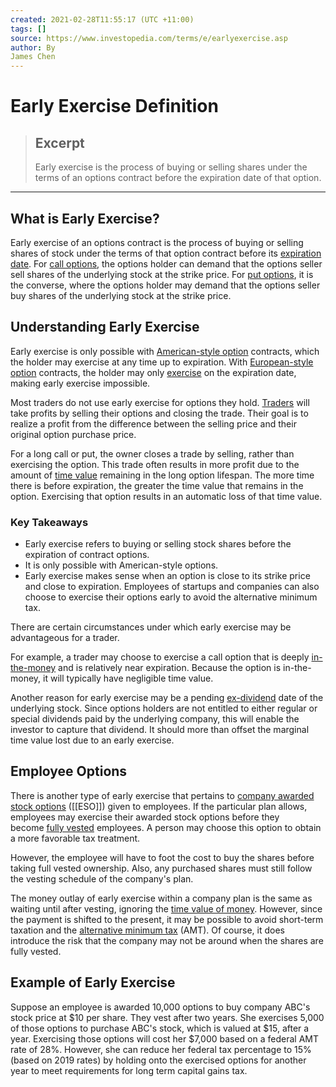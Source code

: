 ```yaml
---
created: 2021-02-28T11:55:17 (UTC +11:00)
tags: []
source: https://www.investopedia.com/terms/e/earlyexercise.asp
author: By
James Chen
---
```


# Early Exercise Definition

> ## Excerpt
> Early exercise is the process of buying or selling shares under the terms of an options contract before the expiration date of that option.

---
## What is Early Exercise?

Early exercise of an options contract is the process of buying or selling shares of stock under the terms of that option contract before its [expiration date](https://www.investopedia.com/terms/e/expirationdate.asp). For [call options](https://www.investopedia.com/terms/c/calloption.asp), the options holder can demand that the options seller sell shares of the underlying stock at the strike price. For [put options](https://www.investopedia.com/terms/p/putoption.asp), it is the converse, where the options holder may demand that the options seller buy shares of the underlying stock at the strike price.

## Understanding Early Exercise

Early exercise is only possible with [American-style option](https://www.investopedia.com/terms/a/americanoption.asp) contracts, which the holder may exercise at any time up to expiration. With [European-style option](https://www.investopedia.com/terms/e/europeanoption.asp) contracts, the holder may only [exercise](https://www.investopedia.com/terms/e/exercise.asp) on the expiration date, making early exercise impossible.

Most traders do not use early exercise for options they hold. [Traders](https://www.investopedia.com/terms/t/trader.asp) will take profits by selling their options and closing the trade. Their goal is to realize a profit from the difference between the selling price and their original option purchase price. 

For a long call or put, the owner closes a trade by selling, rather than exercising the option. This trade often results in more profit due to the amount of [time value](https://www.investopedia.com/terms/t/timevalue.asp) remaining in the long option lifespan. The more time there is before expiration, the greater the time value that remains in the option. Exercising that option results in an automatic loss of that time value.

### Key Takeaways

-   Early exercise refers to buying or selling stock shares before the expiration of contract options.
-   It is only possible with American-style options.
-   Early exercise makes sense when an option is close to its strike price and close to expiration. Employees of startups and companies can also choose to exercise their options early to avoid the alternative minimum tax.

There are certain circumstances under which early exercise may be advantageous for a trader.

For example, a trader may choose to exercise a call option that is deeply [in-the-money](https://www.investopedia.com/terms/i/inthemoney.asp) and is relatively near expiration. Because the option is in-the-money, it will typically have negligible time value.

Another reason for early exercise may be a pending [ex-dividend](https://www.investopedia.com/terms/e/ex-dividend.asp) date of the underlying stock. Since options holders are not entitled to either regular or special dividends paid by the underlying company, this will enable the investor to capture that dividend. It should more than offset the marginal time value lost due to an early exercise.

## Employee Options

There is another type of early exercise that pertains to [company awarded stock options](https://www.investopedia.com/terms/e/eso.asp) ([[ESO]]) given to employees. If the particular plan allows, employees may exercise their awarded stock options before they become [fully vested](https://www.investopedia.com/terms/f/fully-vested.asp) employees. A person may choose this option to obtain a more favorable tax treatment.

However, the employee will have to foot the cost to buy the shares before taking full vested ownership. Also, any purchased shares must still follow the vesting schedule of the company's plan.

The money outlay of early exercise within a company plan is the same as waiting until after vesting, ignoring the [time value of money](https://www.investopedia.com/terms/t/timevalueofmoney.asp). However, since the payment is shifted to the present, it may be possible to avoid short-term taxation and the [alternative minimum tax](https://www.investopedia.com/terms/a/alternativeminimumtax.asp) (AMT). Of course, it does introduce the risk that the company may not be around when the shares are fully vested.

## Example of Early Exercise

Suppose an employee is awarded 10,000 options to buy company ABC's stock price at $10 per share. They vest after two years. She exercises 5,000 of those options to purchase ABC's stock, which is valued at $15, after a year. Exercising those options will cost her $7,000 based on a federal AMT rate of 28%. However, she can reduce her federal tax percentage to 15% (based on 2019 rates) by holding onto the exercised options for another year to meet requirements for long term capital gains tax.

